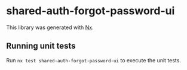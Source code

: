 # shared-auth-forgot-password-ui

This library was generated with [Nx](https://nx.dev).

## Running unit tests

Run `nx test shared-auth-forgot-password-ui` to execute the unit tests.
